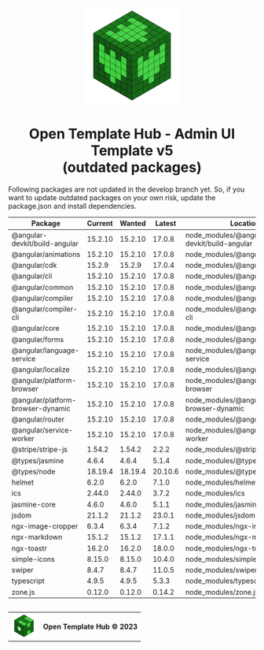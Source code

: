 <p align="center">
  <a href="https://opentemplatehub.com">
    <img src="https://raw.githubusercontent.com/open-template-hub/open-template-hub.github.io/master/assets/logo/ui/admin-ui-logo.png" alt="Logo" width=200>
  </a>
</p>


<h1 align="center">
Open Template Hub - Admin UI Template v5
  <br/>
(outdated packages)
</h1>

Following packages are not updated in the develop branch yet. So, if you want to update outdated packages on your own risk, update the package.json and install dependencies.

| Package | Current | Wanted | Latest | Location |
| --- | --- | --- | --- | --- |
| @angular-devkit/build-angular | 15.2.10 | 15.2.10 | 17.0.8 | node_modules/@angular-devkit/build-angular |
| @angular/animations | 15.2.10 | 15.2.10 | 17.0.8 | node_modules/@angular/animations |
| @angular/cdk | 15.2.9 | 15.2.9 | 17.0.4 | node_modules/@angular/cdk |
| @angular/cli | 15.2.10 | 15.2.10 | 17.0.8 | node_modules/@angular/cli |
| @angular/common | 15.2.10 | 15.2.10 | 17.0.8 | node_modules/@angular/common |
| @angular/compiler | 15.2.10 | 15.2.10 | 17.0.8 | node_modules/@angular/compiler |
| @angular/compiler-cli | 15.2.10 | 15.2.10 | 17.0.8 | node_modules/@angular/compiler-cli |
| @angular/core | 15.2.10 | 15.2.10 | 17.0.8 | node_modules/@angular/core |
| @angular/forms | 15.2.10 | 15.2.10 | 17.0.8 | node_modules/@angular/forms |
| @angular/language-service | 15.2.10 | 15.2.10 | 17.0.8 | node_modules/@angular/language-service |
| @angular/localize | 15.2.10 | 15.2.10 | 17.0.8 | node_modules/@angular/localize |
| @angular/platform-browser | 15.2.10 | 15.2.10 | 17.0.8 | node_modules/@angular/platform-browser |
| @angular/platform-browser-dynamic | 15.2.10 | 15.2.10 | 17.0.8 | node_modules/@angular/platform-browser-dynamic |
| @angular/router | 15.2.10 | 15.2.10 | 17.0.8 | node_modules/@angular/router |
| @angular/service-worker | 15.2.10 | 15.2.10 | 17.0.8 | node_modules/@angular/service-worker |
| @stripe/stripe-js | 1.54.2 | 1.54.2 | 2.2.2 | node_modules/@stripe/stripe-js |
| @types/jasmine | 4.6.4 | 4.6.4 | 5.1.4 | node_modules/@types/jasmine |
| @types/node | 18.19.4 | 18.19.4 | 20.10.6 | node_modules/@types/node |
| helmet | 6.2.0 | 6.2.0 | 7.1.0 | node_modules/helmet |
| ics | 2.44.0 | 2.44.0 | 3.7.2 | node_modules/ics |
| jasmine-core | 4.6.0 | 4.6.0 | 5.1.1 | node_modules/jasmine-core |
| jsdom | 21.1.2 | 21.1.2 | 23.0.1 | node_modules/jsdom |
| ngx-image-cropper | 6.3.4 | 6.3.4 | 7.1.2 | node_modules/ngx-image-cropper |
| ngx-markdown | 15.1.2 | 15.1.2 | 17.1.1 | node_modules/ngx-markdown |
| ngx-toastr | 16.2.0 | 16.2.0 | 18.0.0 | node_modules/ngx-toastr |
| simple-icons | 8.15.0 | 8.15.0 | 10.4.0 | node_modules/simple-icons |
| swiper | 8.4.7 | 8.4.7 | 11.0.5 | node_modules/swiper |
| typescript | 4.9.5 | 4.9.5 | 5.3.3 | node_modules/typescript |
| zone.js | 0.12.0 | 0.12.0 | 0.14.2 | node_modules/zone.js |

<table align="right"><tr><td><a href="https://opentemplatehub.com"><img src="https://raw.githubusercontent.com/open-template-hub/open-template-hub.github.io/master/assets/logo/brand-logo.png" width="50px" alt="oth"/></a></td><td><b>Open Template Hub © 2023</b></td></tr></table>

